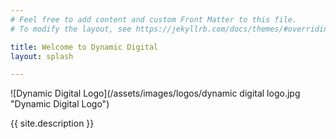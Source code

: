 ```yaml
---
# Feel free to add content and custom Front Matter to this file.
# To modify the layout, see https://jekyllrb.com/docs/themes/#overriding-theme-defaults

title: Welcome to Dynamic Digital
layout: splash

---
```


![Dynamic Digital Logo](/assets/images/logos/dynamic digital logo.jpg "Dynamic Digital Logo")

{{ site.description }}

<script>
  if (window.netlifyIdentity) {
    window.netlifyIdentity.on("init", user => {
      if (!user) {
        window.netlifyIdentity.on("login", () => {
          document.location.href = "/admin/";
        });
      }
    });
  }
</script>